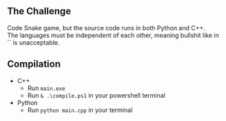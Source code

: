 ## The Challenge
Code Snake game, but the source code runs in both Python and C++.  
The languages must be independent of each other, meaning bullshit like in `` is unacceptable.

## Compilation
- C++
    - Run `main.exe`
    - Run `& .\compile.ps1` in your powershell terminal
- Python
    - Run `python main.cpp` in your terminal 
